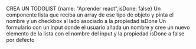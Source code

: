 CREA UN TODOLIST
{name: "Aprender react",isDone: false}
Un componente lista que reciba un array de ese tipo de objeto y pinta el nombre y un checkbox al lado asociado a la propiedad isDone
Un formulario con un input donde el usuario añada un nombre y cree un nuevo elemento de la lista con el nombre del input y la propiedad isDone a false por defecto